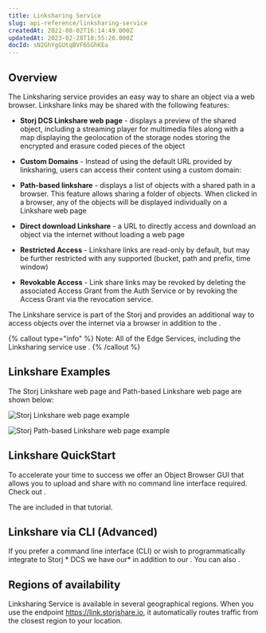 ```yaml
---
title: Linksharing Service
slug: api-reference/linksharing-service
createdAt: 2022-08-02T16:14:49.000Z
updatedAt: 2023-02-28T18:55:26.000Z
docId: sN2GhYgGUtqBVF65GhKEa
---
```


## Overview

The Linksharing service provides an easy way to share an object via a web browser. Linkshare links may be shared with the following features:

*   **Storj DCS Linkshare web page** - displays a preview of the shared object, including a streaming player for multimedia files along with a map displaying the geolocation of the storage nodes storing the encrypted and erasure coded pieces of the object

*   **Custom Domains** - Instead of using the default URL provided by linksharing, users can access their content using a custom domain: [](docId\:RI4zz1sLvVEZ4ZcZbuT7l)

*   **Path-based linkshare** - displays a list of objects with a shared path in a browser. This feature allows sharing a folder of objects. When clicked in a browser, any of the objects will be displayed individually on a Linkshare web page

*   **Direct download Linkshare** - a URL to directly access and download an object via the internet without loading a web page

*   **Restricted Access** - Linkshare links are read-only by default, but may be further restricted with any supported [](docId\:BvM5lT5lXn3A7BNqs__1w) (bucket, path and prefix, time window)

*   **Revokable Access** - Link share links may be revoked by deleting the associated Access Grant from the Auth Service or by revoking the Access Grant via the revocation service.

The Linkshare service is part of the Storj [](docId:21Y2RfU-4h21vZycBqizJ) and provides an additional way to access objects over the internet via a browser in addition to the [](docId\:yYCzPT8HHcbEZZMvfoCFa).

{% callout type="info"  %} 
Note: All of the Edge Services, including the Linksharing service use [](docId\:hf2uumViqYvS1oq8TYbeW).&#x20;
{% /callout %}

## Linkshare Examples

The Storj Linkshare web page and Path-based Linkshare web page are shown below:

![Storj Linkshare web page example](https://archbee-image-uploads.s3.amazonaws.com/kv3plx2xmXcUGcVl4Lttj/95gBoFCZFkLVk-pvoxNAA_screen-shot-2021-09-03-at-92832-am.png)

![Storj Path-based Linkshare web page example](https://archbee-image-uploads.s3.amazonaws.com/kv3plx2xmXcUGcVl4Lttj/_imI9aKD9jERtnE3ffL5Q_screen-shot-2021-09-03-at-92131-am.png)

## Linkshare QuickStart&#x20;

To accelerate your time to success we offer an Object Browser GUI that allows you to upload and share with no command line interface required. Check out [](docId:4oDAezF-FcfPr0WPl7knd).

The [](docId:4oDAezF-FcfPr0WPl7knd) are included in that tutorial.&#x20;

## Linkshare via CLI (Advanced)

If you prefer a command line interface (CLI) or wish to programmatically integrate to Storj * DCS we have our* [](docId\:tBnCSrmR1jbOewG38fIr4) in addition to our [](docId:2x_b4StTLjm2WoHEPx2Cm). You can also [](docId\:GkgE6Egi02wRZtyryFyPz).&#x20;

## Regions of availability

Linksharing Service is available in several geographical regions. When you use the endpoint <https://link.storjshare.io>, it automatically routes traffic from the closest region to your location.

